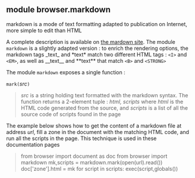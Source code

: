 module **browser.markdown**
---------------------------

markdown is a mode of text formatting adapted to publication on Internet, more simple to edit than HTML

A complete description is available on [the mardown site](http://daringfireball.net/projects/markdown/). The module `markdown` is a slightly adapted version : to enrich the rendering options, the markdown tags \_text\_ and \*text\* match two different HTML tags : `<I>` and `<EM>`, as well as \_\_text\_\_ and \*\*text\*\* that match `<B>` and `<STRONG>`

The module `markdown` exposes a single function : 

`mark(`_src_`)`
> _src_ is a string holding text formatted with the markdown syntax. The function returns a 2-element tuple : *html, scripts* where *html* is the HTML code generated from the source, and *scripts* is a list of all the source code of scripts found in the page

The example below shows how to get the content of a markdown file at address _url_, fill a zone in the document with the matching HTML code, and run all the scripts in the page. This technique is used in these documentation pages

<blockquote>
    from browser import document as doc
    from browser import markdown
    mk,scripts = markdown.mark(open(url).read())
    doc['zone'].html = mk
    for script in scripts:
        exec(script,globals())
</blockquote>
